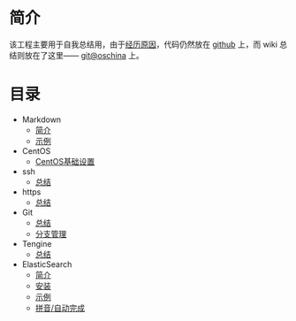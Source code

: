 # 简介
该工程主要用于自我总结用，由于[经历原因](introduction)，代码仍然放在 [github](https://github.com/btpka3/btpka3.github.com) 上，而 wiki 总结则放在了这里—— [git@oschina](http://git.oschina.net/btpka3/btpka3/wikis/home) 上。

# 目录
* Markdown
    * [简介](md-intro)
    * [示例](md-demo)
* CentOS
    * [CentOS基础设置](centos-base-setup)
* ssh
    * [总结](ssh-summary)
* https
    * [总结](https-summary)
* Git
    * [总结](git-summary)
    * [分支管理](git-branch)
* Tengine
    * [总结](tengine-summary)
* ElasticSearch
    * [简介](es-intro)
    * [安装](es-install)
    * [示例](es-search)
    * [拼音/自动完成](es-pinyin)

  	